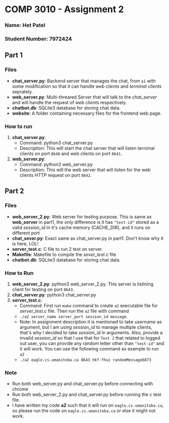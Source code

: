 # COMP 3010 - Assignment 2
### Name: Het Patel
### Student Number: 7972424

## Part 1

### Files
- **chat_server.py**: Backend server that manages the chat, from `a1` with some modification so that it can handle *web clients* and *terminal clients* seprately.
- **web_server.py**: Multi-threared Server that will talk to the *chat_server* and will handle the request of *web clients* respectively.
- **chatbot.db**: SQLite3 database for storing chat data.
- **website**: A folder containing necessary files for the frontend web page.
  
### How to run
1. **chat_server.py**:
   - Command: python3 chat_server.py
   - Description: This will start the chat server that will listen ternimal clients on port `8640` and web clients on port `8641`.
2. **web_server.py**:
   - Command: python3 web_server.py
   - Description: This will the web server that will listen for the web clients *HTTP* request on port `8642`.
  
## Part 2

### Files

- **web_server_2.py**: Web server for testing purpose. This is same as **web_server** in part1, the only difference is it has `"test-id"` stored as a valid *session_id* in it's cache memory (CACHE_DIR), and it runs on different port
- **chat_sever.py**: Exact same as chat_server.py in part1. Don't know why it is here, LOL!
- **server_test.c**: C file to run 2 test on server.
- **Makefile**: Makefile to compile the *sever_test.c* file
- **chatbot.db**: SQLite3 database for storing chat data.

### How to Run

1. **web_server_2.py**: python3 web_server_2.py. This server is listining client for testing on port `8643`.
2. **chat_server.py**: python3 chat_server.py
3. **server_test.c**: 
   - Command: First run `make` command to create `a2` executable file for *server_test.c* file. Then run the `a2` file with command 
   - `./a2 server_name server_port session_id message`.
   - Note: In assignment description it is mentioned to take *username* as argument, but I am using *session_id* to manage multiple clients, that's why I decided to take *session_id* in arguments. Also, provide a invalid *session_id* so that I use that for `Test 2` that related to logged out user, you can provide any random letter other than `"test-id"` and it will work. You can use the following command as example to run `a2`
   - `./a2 eagle.cs.umanitoba.ca 8643 hkf-fhui randomMessage6873`

### Note
- Run both web_server.py and chat_server.py before connecting with chrome
- Run both web_server_2.py and chat_server.py before running the c test file.
- I have written my code **a2** such that it will run on `eagle.cs.umanitoba.ca`, so please run the code on `eagle.cs.umanitoba.ca` or else it might not work.